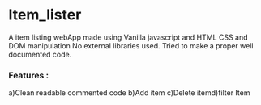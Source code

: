 # Item_lister
A item listing webApp made using Vanilla javascript and HTML CSS
and DOM manipulation
No external libraries used. 
Tried to make a proper well documented code.

### Features :
a)Clean readable commented code
b)Add item
c)Delete itemd)filter Item
